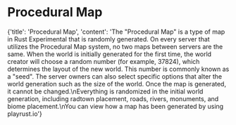 
# Procedural Map

{'title': 'Procedural Map', 'content': 'The "Procedural Map" is a type of map in Rust Experimental that is randomly generated. On every server that utilizes the Procedural Map system, no two maps between servers are the same. When the world is initially generated for the first time, the world creator will choose a random number (for example, 37824), which determines the layout of the new world. This number is commonly known as a "seed". The server owners can also select specific options that alter the world generation such as the size of the world. Once the map is generated, it cannot be changed.\nEverything is randomized in the initial world generation, including radtown placement, roads, rivers, monuments, and biome placement.\nYou can view how a map has been generated by using playrust.io'}
